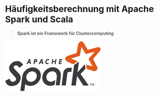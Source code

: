 
# Häufigkeitsberechnung mit Apache Spark und Scala
> #### Spark ist ein Framework für Clustercomputing
![alt text](/bild.jpeg)

